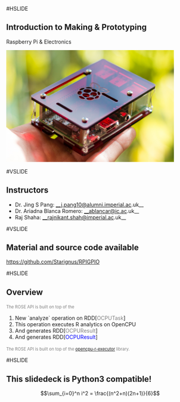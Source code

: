 #HSLIDE

## Introduction to Making & Prototyping

Raspberry Pi & Electronics

<img src="images/raspberry_pi_new_3.jpg" height="300"/>

#VSLIDE

## Instructors

* Dr. Jing S Pang: __j.pang10@alumni.imperial.ac.uk__
* Dr. Ariadna Blanca Romero: __ablancar@ic.ac.uk__
* Raj Shaha: __rajnikant.shah@imperial.ac.uk__

#VSLIDE

## Material and source code available

https://github.com/Starignus/RPIGPIO

#HSLIDE

## Overview

<span class="fragment" data-fragment-index="1" style="font-size: 0.8em; color:gray">The ROSE API is built on top of the </span>

<ol>
<li class="fragment" data-fragment-index="2">New `analyze` operation on RDD[<span style="color:gray">OCPUTask</span>]</li>

<li class="fragment" data-fragment-index="3">This operation executes R analytics on OpenCPU</li>

<li class="fragment" data-fragment-index="4">And generates RDD[<span style="color:gray">OCPUResult</span>]</li>

<li class="fragment" data-fragment-index="5">And generates RDD[<span style="color:blue">OCPUResult</span>]</li>
</ol>

<span class="fragment" data-fragment-index="6" style="font-size: 0.8em; color:gray">The ROSE API is built on top of the <a target="_blank" href="https://github.com/onetapbeyond/opencpu-r-executor">opencpu-r-executor</a> library.</span>

#HSLIDE

## This slidedeck is Python3 compatible!

$$\sum_{i=0}^n i^2 = \frac{(n^2+n)(2n+1)}{6}$$
